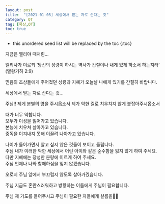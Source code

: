 ```yaml
---
layout: post
title:  "[2021-01-05] 세상에서 믿는 자로 산다는 것"
category: QT
tag: [묵상,QT]
toc: true
---
```

* this unordered seed list will be replaced by the toc
{:toc}

지금은 엘리야 때처럼...

엘리사가 이르되 
‘당신의 성령이 하시는 역사가 갑절이나
내게 있게 하소서 하는지라’
(열왕기하 2:9)

믿음의 조상들에게 주어졌던 성령과 지혜가
오늘날 나에게 있기를 간절히 바랍니다.

세상에서 믿는 자로 산다는 것...

주님!!
제게 분별의 영을 주시옵소서
제가 악한 길로 치우치지 않게 붙잡아주시옵소서

때가 너무 악합니다.<br/>
모두가 이성을 잃어가고 있습니다.<br/>
본능에 치우쳐 살아가고 있습니다.<br/>
중독을 이겨내지 못해 이끌려 나아가고 있습니다.

나이가 들어가면서
알고 싶지 않은 것들이 보이고 들립니다.<br/>
주님 내가 이러한 악한 세상에서
어린 아이와 같은 순수함을 잃지 않게 하여 주세요.<br/>
다만 지혜에는 장성한 분량에 이르게 하여 주세요.<br/>
주님 언제나 나와 함께하심을 잊지 않겠습니다.

오로지 주님 앞에서 부끄럽지 않도록 살아가겠습니다.

주님 지금도 혼란스러워하고 방황하는 이들에게 
주님이 필요합니다.

주님 제 기도를 들어주시고 
주님이 필요한 자들에게 샬롬을🙏🏻